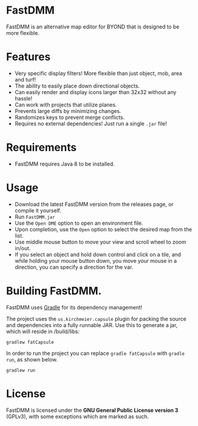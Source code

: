 # FastDMM

FastDMM is an alternative map editor for BYOND that is designed to be more flexible.

# Features

- Very specific display filters! More flexible than just object, mob, area and turf!
- The ability to easily place down directional objects.
- Can easily render and display icons larger than 32x32 without any hassle!
- Can work with projects that utilize planes.
- Prevents large diffs by minimizing changes.
- Randomizes keys to prevent merge conflicts.
- Requires no external dependencies! Just run a single `.jar` file!

# Requirements

- FastDMM requires Java 8 to be installed.

# Usage

- Download the latest FastDMM version from the releases page, or compile it yourself.
- Run `FastDMM.jar`
- Use the `Open DME` option to open an environment file.
- Upon completion, use the `Open` option to select the desired map from the list.
- Use middle mouse button to move your view and scroll wheel to zoom in/out.
- If you select an object and hold down control and click on a tile, and while holding your mouse button down, you move your mouse in a direction, you can specify a direction for the var.

# Building FastDMM.

FastDMM uses [Gradle](https://docs.gradle.org/current/userguide/userguide.html) for its dependency management!

The project uses the `us.kirchmeier.capsule` plugin for packing the source and dependencies into a fully runnable JAR. Use this to generate a jar, which will reside in /build/libs:

```
gradlew fatCapsule
```

In order to run the project you can replace `gradle fatCapsule` with `gradle run`, as shown below.

```
gradlew run
```

# License

FastDMM is licensed under the **GNU General Public License version 3** (GPLv3), with some exceptions which are marked as such.
